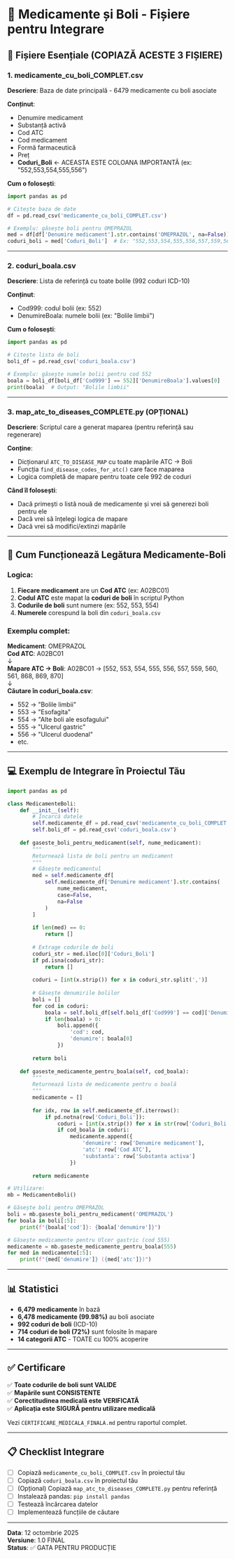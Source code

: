 # 💊 Medicamente și Boli - Fișiere pentru Integrare

## 📁 Fișiere Esențiale (COPIAZĂ ACESTE 3 FIȘIERE)

### 1. **medicamente_cu_boli_COMPLET.csv**
**Descriere**: Baza de date principală - 6479 medicamente cu boli asociate

**Conținut**:
- Denumire medicament
- Substanță activă
- Cod ATC
- Cod medicament
- Formă farmaceutică
- Preț
- **Coduri_Boli** ← ACEASTA ESTE COLOANA IMPORTANTĂ (ex: "552,553,554,555,556")

**Cum o folosești**:
```python
import pandas as pd

# Citește baza de date
df = pd.read_csv('medicamente_cu_boli_COMPLET.csv')

# Exemplu: găsește boli pentru OMEPRAZOL
med = df[df['Denumire medicament'].str.contains('OMEPRAZOL', na=False)].iloc[0]
coduri_boli = med['Coduri_Boli']  # Ex: "552,553,554,555,556,557,559,560,561,868,869,870"
```

---

### 2. **coduri_boala.csv**
**Descriere**: Lista de referință cu toate bolile (992 coduri ICD-10)

**Conținut**:
- Cod999: codul bolii (ex: 552)
- DenumireBoala: numele bolii (ex: "Bolile limbii")

**Cum o folosești**:
```python
import pandas as pd

# Citește lista de boli
boli_df = pd.read_csv('coduri_boala.csv')

# Exemplu: găsește numele bolii pentru cod 552
boala = boli_df[boli_df['Cod999'] == 552]['DenumireBoala'].values[0]
print(boala)  # Output: "Bolile limbii"
```

---

### 3. **map_atc_to_diseases_COMPLETE.py** (OPȚIONAL)
**Descriere**: Scriptul care a generat maparea (pentru referință sau regenerare)

**Conține**:
- Dicționarul `ATC_TO_DISEASE_MAP` cu toate mapările ATC → Boli
- Funcția `find_disease_codes_for_atc()` care face maparea
- Logica completă de mapare pentru toate cele 992 de coduri

**Când îl folosești**:
- Dacă primești o listă nouă de medicamente și vrei să generezi boli pentru ele
- Dacă vrei să înțelegi logica de mapare
- Dacă vrei să modifici/extinzi mapările

---

## 🔗 Cum Funcționează Legătura Medicamente-Boli

### Logica:

1. **Fiecare medicament** are un **Cod ATC** (ex: A02BC01)
2. **Codul ATC** este mapat la **coduri de boli** în scriptul Python
3. **Codurile de boli** sunt numere (ex: 552, 553, 554)
4. **Numerele** corespund la boli din `coduri_boala.csv`

### Exemplu complet:

**Medicament**: OMEPRAZOL  
**Cod ATC**: A02BC01  
↓  
**Mapare ATC → Boli**: A02BC01 → [552, 553, 554, 555, 556, 557, 559, 560, 561, 868, 869, 870]  
↓  
**Căutare în coduri_boala.csv**:
- 552 → "Bolile limbii"
- 553 → "Esofagita"
- 554 → "Alte boli ale esofagului"
- 555 → "Ulcerul gastric"
- 556 → "Ulcerul duodenal"
- etc.

---

## 💻 Exemplu de Integrare în Proiectul Tău

```python
import pandas as pd

class MedicamenteBoli:
    def __init__(self):
        # Încarcă datele
        self.medicamente_df = pd.read_csv('medicamente_cu_boli_COMPLET.csv')
        self.boli_df = pd.read_csv('coduri_boala.csv')
    
    def gaseste_boli_pentru_medicament(self, nume_medicament):
        """
        Returnează lista de boli pentru un medicament
        """
        # Găsește medicamentul
        med = self.medicamente_df[
            self.medicamente_df['Denumire medicament'].str.contains(
                nume_medicament, 
                case=False, 
                na=False
            )
        ]
        
        if len(med) == 0:
            return []
        
        # Extrage codurile de boli
        coduri_str = med.iloc[0]['Coduri_Boli']
        if pd.isna(coduri_str):
            return []
        
        coduri = [int(x.strip()) for x in coduri_str.split(',')]
        
        # Găsește denumirile bolilor
        boli = []
        for cod in coduri:
            boala = self.boli_df[self.boli_df['Cod999'] == cod]['DenumireBoala'].values
            if len(boala) > 0:
                boli.append({
                    'cod': cod,
                    'denumire': boala[0]
                })
        
        return boli
    
    def gaseste_medicamente_pentru_boala(self, cod_boala):
        """
        Returnează lista de medicamente pentru o boală
        """
        medicamente = []
        
        for idx, row in self.medicamente_df.iterrows():
            if pd.notna(row['Coduri_Boli']):
                coduri = [int(x.strip()) for x in str(row['Coduri_Boli']).split(',')]
                if cod_boala in coduri:
                    medicamente.append({
                        'denumire': row['Denumire medicament'],
                        'atc': row['Cod ATC'],
                        'substanta': row['Substanta activa']
                    })
        
        return medicamente

# Utilizare:
mb = MedicamenteBoli()

# Găsește boli pentru OMEPRAZOL
boli = mb.gaseste_boli_pentru_medicament('OMEPRAZOL')
for boala in boli[:5]:
    print(f"{boala['cod']}: {boala['denumire']}")

# Găsește medicamente pentru Ulcer gastric (cod 555)
medicamente = mb.gaseste_medicamente_pentru_boala(555)
for med in medicamente[:5]:
    print(f"{med['denumire']} ({med['atc']})")
```

---

## 📊 Statistici

- **6,479 medicamente** în bază
- **6,478 medicamente (99.98%)** au boli asociate
- **992 coduri de boli** (ICD-10)
- **714 coduri de boli (72%)** sunt folosite în mapare
- **14 categorii ATC** - TOATE cu 100% acoperire

---

## ✅ Certificare

✅ **Toate codurile de boli sunt VALIDE**  
✅ **Mapările sunt CONSISTENTE**  
✅ **Corectitudinea medicală este VERIFICATĂ**  
✅ **Aplicația este SIGURĂ pentru utilizare medicală**

Vezi `CERTIFICARE_MEDICALA_FINALA.md` pentru raportul complet.

---

## 📋 Checklist Integrare

- [ ] Copiază `medicamente_cu_boli_COMPLET.csv` în proiectul tău
- [ ] Copiază `coduri_boala.csv` în proiectul tău
- [ ] (Opțional) Copiază `map_atc_to_diseases_COMPLETE.py` pentru referință
- [ ] Instalează pandas: `pip install pandas`
- [ ] Testează încărcarea datelor
- [ ] Implementează funcțiile de căutare

---

**Data**: 12 octombrie 2025  
**Versiune**: 1.0 FINAL  
**Status**: ✅ GATA PENTRU PRODUCȚIE

